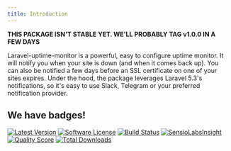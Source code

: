 ```yaml
---
title: Introduction
---
```


**THIS PACKAGE ISN'T STABLE YET. WE'LL PROBABLY TAG v1.0.0 IN A FEW DAYS**

Laravel-uptime-monitor is a powerful, easy to configure uptime monitor. It will notify you when your site is down (and when it comes back up). You can also be notified a few days before an SSL certificate on one of your sites expires. Under the hood, the package leverages Laravel 5.3's notifications, so it's easy to use Slack, Telegram or your preferred notification provider.

## We have badges!

<section class="article_badges">
    <a href="https://github.com/spatie/laravel-uptime-monitor/releases"><img src="https://img.shields.io/github/release/spatie/laravel-uptime-monitor.svg?style=flat-square" alt="Latest Version"></a>
    <a href="LICENSE.md"><img src="https://img.shields.io/badge/license-MIT-brightgreen.svg?style=flat-square" alt="Software License"></a>
    <a href="https://travis-ci.org/spatie/laravel-uptime-monitor"><img src="https://img.shields.io/travis/spatie/laravel-uptime-monitor/master.svg?style=flat-square" alt="Build Status"></a>
    <a href="https://insight.sensiolabs.com/projects/2551eaa3-34df-49e0-a170-709b96f2ac3e"><img src="https://img.shields.io/sensiolabs/i/2551eaa3-34df-49e0-a170-709b96f2ac3e.svg?style=flat-square" alt="SensioLabsInsight"></a>
    <a href="https://scrutinizer-ci.com/g/spatie/laravel-uptime-monitor"><img src="https://img.shields.io/scrutinizer/g/spatie/laravel-uptime-monitor.svg?style=flat-square" alt="Quality Score"></a>
    <a href="https://packagist.org/packages/spatie/laravel-uptime-monitor"><img src="https://img.shields.io/packagist/dt/spatie/laravel-uptime-monitor.svg?style=flat-square" alt="Total Downloads"></a>
</section>
